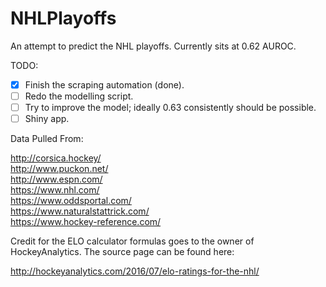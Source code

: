 # NHLPlayoffs
An attempt to predict the NHL playoffs. Currently sits at 0.62 AUROC.

TODO:

- [x] Finish the scraping automation (done).
- [ ] Redo the modelling script. 
- [ ] Try to improve the model; ideally 0.63 consistently should be possible.
- [ ] Shiny app.

Data Pulled From:

http://corsica.hockey/ <br>
http://www.puckon.net/ <br>
http://www.espn.com/ <br>
https://www.nhl.com/ <br>
https://www.oddsportal.com/ <br>
https://www.naturalstattrick.com/ <br>
https://www.hockey-reference.com/

Credit for the ELO calculator formulas goes to the owner of HockeyAnalytics. The source page can be found here:

http://hockeyanalytics.com/2016/07/elo-ratings-for-the-nhl/
